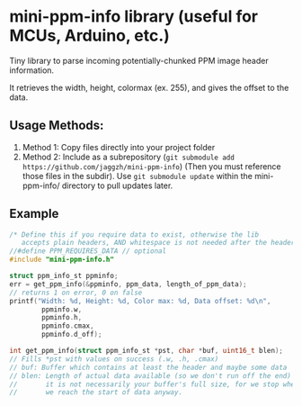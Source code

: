 # mini-ppm-info library (useful for MCUs, Arduino, etc.)

Tiny library to parse incoming potentially-chunked PPM image
header information.

It retrieves the width, height, colormax (ex. 255), and
gives the offset to the data.



## Usage Methods:
1. Method 1: Copy files directly into your project folder
2. Method 2: Include as a subrepository (`git submodule add https://github.com/jaggzh/mini-ppm-info`) (Then you must reference those files in the subdir).  Use `git submodule update` within the mini-ppm-info/ directory to pull updates later.

## Example
```c
/* Define this if you require data to exist, otherwise the lib
   accepts plain headers, AND whitespace is not needed after the header. */
//#define PPM_REQUIRES_DATA // optional
#include "mini-ppm-info.h"

struct ppm_info_st ppminfo;
err = get_ppm_info(&ppminfo, ppm_data, length_of_ppm_data);
// returns 1 on error, 0 on false
printf("Width: %d, Height: %d, Color max: %d, Data offset: %d\n",
		ppminfo.w,
		ppminfo.h,
		ppminfo.cmax,
		ppminfo.d_off);

int get_ppm_info(struct ppm_info_st *pst, char *buf, uint16_t blen);
// Fills *pst with values on success (.w, .h, .cmax)
// buf: Buffer which contains at least the header and maybe some data
// blen: Length of actual data available (so we don't run off the end)
//       it is not necessarily your buffer's full size, for we stop when
//       we reach the start of data anyway.
```

